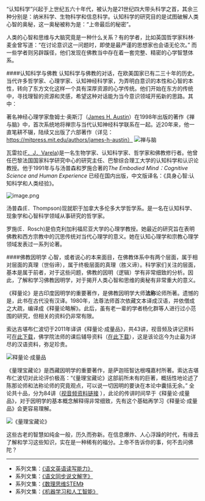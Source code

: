 “认知科学”兴起于上世纪五六十年代，被认为是21世纪四大带头科学之首，其余三种分别是：纳米科学、生物科学和信息科学。认知科学的研究目的是试图破解人类心智的奥秘，这一奥秘被称为是：“上帝最后的秘密”。

人类的心智和思维与大脑究竟是一种什么关系？有的学者，比如英国哲学家科林·麦金曾写道：“在讨论意识这一问题时，即使是最严谨的思想家也会语无伦次。” 而一些学者则另辟蹊径，他们发现在佛教当中存在着一套完整、精密的心学智慧体系。

####认知科学与佛教
认知科学与佛教的对话，在欧美国家已有二三十年的历史。当代许多哲学家、心理学家、认知神经科学家，为弄明白意识的本性和心智的本性，转向了东方文化这样一个具有深厚资源的心学传统。他们开始在东方的传统中，寻找理智的资源和灵感，希望这种对话能为当今意识领域开拓新的思路。其中：

著名神经心理学家詹姆士·奥斯汀（[James H. Austin](https://en.wikipedia.org/wiki/James_H._Austin)）在1998年出版的著作《禅与脑》中，首次系统地将禅宗与当代认知神经科学联系在一起。近20年来，他一直笔耕不辍，陆续又出版了六部著作（详见：https://mitpress.mit.edu/authors/james-h-austin）
![禅与脑](http://upload-images.jianshu.io/upload_images/275449-d892662cd209cd9f.png?imageMogr2/auto-orient/strip%7CimageView2/2/w/1240) 

瓦雷拉([F．J．Varela](https://en.wikipedia.org/wiki/Francisco_Varela))是一名生物学家、认知科学家、哲学家和佛教修行者。他曾任巴黎法国国家科学研究中心的研究主任、巴黎综合理工大学的认知科学和认识论教授。他于1991年与与汤普森和罗施合著的*The Embodied Mind：Cognitive Science and Human Experience* 已经在国内出版，中文版译名：《具身心智:认知科学和人类经验》。

![image.png](http://upload-images.jianshu.io/upload_images/275449-4d4f5a8908d5b788.png?imageMogr2/auto-orient/strip%7CimageView2/2/w/1240)

汤普森(E．Thompson)现就职于加拿大多伦多大学哲学系。是一名在认知科学、现象学和心智科学领域从事研究的哲学家。

罗施(E．Rosch)是伯克利加利福尼亚大学的心理学教授。她最近的研究旨在表明佛教和西方宗教中的沉思传统对当代心理学的意义。她在认知心理学和宗教心理学领域发表过一系列论著。

####佛教因明学
心智，或者说心的本来面目，在佛教体系中有两个层面，属于相对层面的真理（世俗谛），属于终极层面的真理（胜义谛）。科学家们关注的层面，基本是属于前者，对于这些问题，佛教的因明（逻辑）学有非常细致的分析。因此，了解和学习佛教因明学，对于揭开人类心智和思维的奥秘有非常重大的意义。

《释量论》是古印度因明学的重要著作，是佛教因明学大师**法称**论师所著。遗憾的是，此书在古代没有汉译。1980年，法尊法师首次依藏文本译成汉语，并依僧成之大疏，编译成《释量论略解》。此后，虽有老一辈的学者杨化群等人进行过小范围的研究，但相关的资料仍非常有限。

索达吉堪布仁波切于2011年译讲《释量论·成量品》，共43讲，视音频及讲记资料可[在此下载](http://www.zhibeifw.com/cmsc/list.php?fid=224)，佛学院法师的课后辅导资料（[在此下载](http://www.zhibeifw.com/ptjt/lbfd_list.php?id=499)），这是该论迄今为止最为详尽的汉语资料，弥足珍贵。

![释量论·成量品](http://upload-images.jianshu.io/upload_images/275449-f4d7481746909ce6.png?imageMogr2/auto-orient/strip%7CimageView2/2/w/1240)

《量理宝藏论》是西藏因明学的重要著作，是萨迦班智达根嘎嘉村所著。索达吉堪布仁波切对此论评价极高：“《量理宝藏论》这部前所未有的巨著，概括性地论述了陈那论师和法称论师的究竟观点，可以说一切因明的要诀在本论中囊括无余。” 全论共十品，分为84讲（[视音频资料链接](http://www.zhibeifw.com/cmsc/list.php?fid=82) ），此论的传讲时间早于《释量论·成量品》，对于因明学的基本概念解释得非常细致，先有这个基础再学习《释量论·成量品》会更容易理解。

![《量理宝藏论》](http://upload-images.jianshu.io/upload_images/275449-2ba21d777d7b2cb0.png?imageMogr2/auto-orient/strip%7CimageView2/2/w/1240)

这些古老的智慧如纯金一般，历久而弥新。在信息爆炸、人心浮躁的时代，有缘去了解和学习这些知识，实在是一种稀有的福分。上帝不告诉你的事，何不去问佛陀？

-------
* 系列文集：[《语文英语读写能力》](http://www.jianshu.com/nb/8869173)
* 系列文集：[《语文同步说文解字》](http://www.jianshu.com/nb/6718880)
* 系列文集：[《数理思维STEM》](http://www.jianshu.com/nb/10476879)
* 系列文集：[《机器学习和人工智能》](http://www.jianshu.com/nb/14588113)
